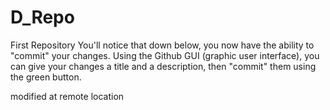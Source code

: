 # D_Repo
First Repository 
You'll notice that down below, you now have the ability to "commit" your changes. Using the Github GUI (graphic user interface), you can give your changes a title and a description, then "commit" them using the green button.

modified at remote location
